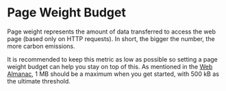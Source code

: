 # Page Weight Budget

Page weight represents the amount of data transferred to access the web page (based only on HTTP requests). In short, the bigger the number, the more carbon emissions.

It is recommended to keep this metric as low as possible so setting a page weight budget can help you stay on top of this. As mentioned in the [Web Almanac](https://almanac.httparchive.org/en/2022/sustainability#page-weight), 1 MB should be a maximum when you get started, with 500 kB as the ultimate threshold.
